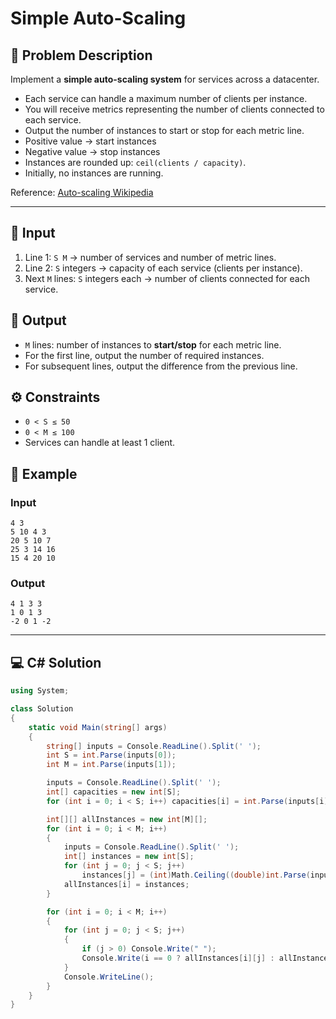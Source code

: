 # Simple Auto-Scaling

## 📖 Problem Description
Implement a **simple auto-scaling system** for services across a datacenter.

- Each service can handle a maximum number of clients per instance.
- You will receive metrics representing the number of clients connected to each service.
- Output the number of instances to start or stop for each metric line.
- Positive value → start instances
- Negative value → stop instances
- Instances are rounded up: `ceil(clients / capacity)`.
- Initially, no instances are running.

Reference: [Auto-scaling Wikipedia](https://en.wikipedia.org/wiki/Autoscaling)

---

## 🔢 Input
1. Line 1: `S M` → number of services and number of metric lines.
2. Line 2: `S` integers → capacity of each service (clients per instance).
3. Next `M` lines: `S` integers each → number of clients connected for each service.

## 🔢 Output
- `M` lines: number of instances to **start/stop** for each metric line.
- For the first line, output the number of required instances.
- For subsequent lines, output the difference from the previous line.

## ⚙️ Constraints
- `0 < S ≤ 50`
- `0 < M ≤ 100`
- Services can handle at least 1 client.

## 📝 Example
### Input
```
4 3
5 10 4 3
20 5 10 7
25 3 14 16
15 4 20 10
```
### Output
```
4 1 3 3
1 0 1 3
-2 0 1 -2
```

---

## 💻 C# Solution
```csharp
using System;

class Solution
{
    static void Main(string[] args)
    {
        string[] inputs = Console.ReadLine().Split(' ');
        int S = int.Parse(inputs[0]);
        int M = int.Parse(inputs[1]);

        inputs = Console.ReadLine().Split(' ');
        int[] capacities = new int[S];
        for (int i = 0; i < S; i++) capacities[i] = int.Parse(inputs[i]);

        int[][] allInstances = new int[M][];
        for (int i = 0; i < M; i++)
        {
            inputs = Console.ReadLine().Split(' ');
            int[] instances = new int[S];
            for (int j = 0; j < S; j++)
                instances[j] = (int)Math.Ceiling((double)int.Parse(inputs[j]) / capacities[j]);
            allInstances[i] = instances;
        }

        for (int i = 0; i < M; i++)
        {
            for (int j = 0; j < S; j++)
            {
                if (j > 0) Console.Write(" ");
                Console.Write(i == 0 ? allInstances[i][j] : allInstances[i][j] - allInstances[i - 1][j]);
            }
            Console.WriteLine();
        }
    }
}
```


